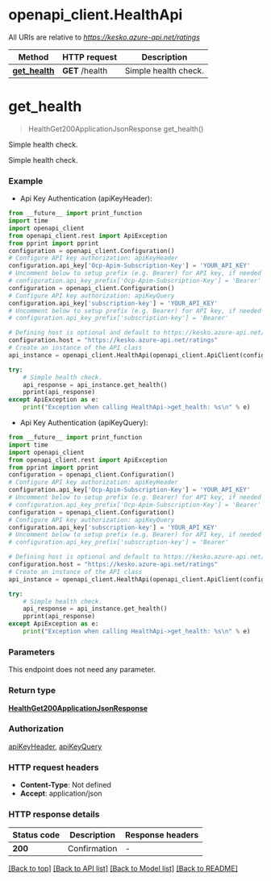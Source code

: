 # openapi_client.HealthApi

All URIs are relative to *https://kesko.azure-api.net/ratings*

Method | HTTP request | Description
------------- | ------------- | -------------
[**get_health**](HealthApi.md#get_health) | **GET** /health | Simple health check.


# **get_health**
> HealthGet200ApplicationJsonResponse get_health()

Simple health check.

Simple health check.

### Example

* Api Key Authentication (apiKeyHeader):
```python
from __future__ import print_function
import time
import openapi_client
from openapi_client.rest import ApiException
from pprint import pprint
configuration = openapi_client.Configuration()
# Configure API key authorization: apiKeyHeader
configuration.api_key['Ocp-Apim-Subscription-Key'] = 'YOUR_API_KEY'
# Uncomment below to setup prefix (e.g. Bearer) for API key, if needed
# configuration.api_key_prefix['Ocp-Apim-Subscription-Key'] = 'Bearer'
configuration = openapi_client.Configuration()
# Configure API key authorization: apiKeyQuery
configuration.api_key['subscription-key'] = 'YOUR_API_KEY'
# Uncomment below to setup prefix (e.g. Bearer) for API key, if needed
# configuration.api_key_prefix['subscription-key'] = 'Bearer'

# Defining host is optional and default to https://kesko.azure-api.net/ratings
configuration.host = "https://kesko.azure-api.net/ratings"
# Create an instance of the API class
api_instance = openapi_client.HealthApi(openapi_client.ApiClient(configuration))

try:
    # Simple health check.
    api_response = api_instance.get_health()
    pprint(api_response)
except ApiException as e:
    print("Exception when calling HealthApi->get_health: %s\n" % e)
```

* Api Key Authentication (apiKeyQuery):
```python
from __future__ import print_function
import time
import openapi_client
from openapi_client.rest import ApiException
from pprint import pprint
configuration = openapi_client.Configuration()
# Configure API key authorization: apiKeyHeader
configuration.api_key['Ocp-Apim-Subscription-Key'] = 'YOUR_API_KEY'
# Uncomment below to setup prefix (e.g. Bearer) for API key, if needed
# configuration.api_key_prefix['Ocp-Apim-Subscription-Key'] = 'Bearer'
configuration = openapi_client.Configuration()
# Configure API key authorization: apiKeyQuery
configuration.api_key['subscription-key'] = 'YOUR_API_KEY'
# Uncomment below to setup prefix (e.g. Bearer) for API key, if needed
# configuration.api_key_prefix['subscription-key'] = 'Bearer'

# Defining host is optional and default to https://kesko.azure-api.net/ratings
configuration.host = "https://kesko.azure-api.net/ratings"
# Create an instance of the API class
api_instance = openapi_client.HealthApi(openapi_client.ApiClient(configuration))

try:
    # Simple health check.
    api_response = api_instance.get_health()
    pprint(api_response)
except ApiException as e:
    print("Exception when calling HealthApi->get_health: %s\n" % e)
```

### Parameters
This endpoint does not need any parameter.

### Return type

[**HealthGet200ApplicationJsonResponse**](HealthGet200ApplicationJsonResponse.md)

### Authorization

[apiKeyHeader](../README.md#apiKeyHeader), [apiKeyQuery](../README.md#apiKeyQuery)

### HTTP request headers

 - **Content-Type**: Not defined
 - **Accept**: application/json

### HTTP response details
| Status code | Description | Response headers |
|-------------|-------------|------------------|
**200** | Confirmation |  -  |

[[Back to top]](#) [[Back to API list]](../README.md#documentation-for-api-endpoints) [[Back to Model list]](../README.md#documentation-for-models) [[Back to README]](../README.md)

